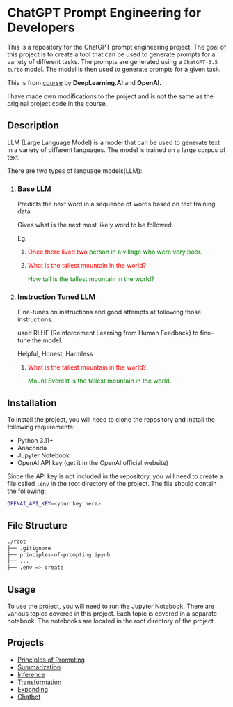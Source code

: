 # ChatGPT Prompt Engineering for Developers

This is a repository for the ChatGPT prompt engineering project. The goal of this project is to create a tool that can be used to generate prompts for a variety of different tasks. The prompts are generated using a `ChatGPT-3.5 turbo` model. The model is then used to generate prompts for a given task.

This is from [course](https://learn.deeplearning.ai/?_gl=1*ggepyo*_ga*MTk5MjU1NDY1NS4xNjgzMzg2OTM2*_ga_PZF1GBS1R1*MTY4NTQ3NzMzNi4zLjAuMTY4NTQ3NzM0Ny40OS4wLjA.) by **DeepLearning.AI** and **OpenAI.**

I have made own modifications to the project and is not the same as the original project code in the course.

## Description

LLM (Large Language Model) is a model that can be used to generate text in a variety of different languages. The model is trained on a large corpus of text.

There are two types of language models(LLM):

1. ### Base LLM

   Predicts the next word in a sequence of words based on text training data.

   Gives what is the next most likely word to be followed.

   Eg.

   1. <span style="color:red">Once there lived two</span> <span style="color:green">person in a village who were very poor.</span>

   2. <p style="color:red">What is the tallest mountain in the world?</p>
      <p style="color:green">How tall is the tallest mountain in the world?</p>

2. ### Instruction Tuned LLM

   Fine-tunes on instructions and good attempts at following those instructions.

   used RLHF (Reinforcement Learning from Human Feedback) to fine-tune the model.

   Helpful, Honest, Harmless

   1. <p style="color:red">What is the tallest mountain in the world?</p>
      <p style="color:green">Mount Everest is the tallest mountain in the world.</p>

## Installation

To install the project, you will need to clone the repository and install the following requirements:

- Python 3.11+
- Anaconda
- Jupyter Notebook
- OpenAI API key (get it in the OpenAI official website)

Since the API key is not included in the repository, you will need to create a file called `.env` in the root directory of the project. The file should contain the following:

```bash
OPENAI_API_KEY=<your key here>
```

## File Structure

```bash
./root
├── .gitignore
├── principles-of-prompting.ipynb
├── ...
├── .env => create
```

## Usage

To use the project, you will need to run the Jupyter Notebook. There are various topics covered in this project. Each topic is covered in a separate notebook. The notebooks are located in the root directory of the project.

## Projects

- [Principles of Prompting](./principles_of_prompting.ipynb)
- [Summarization](./summarization.ipynb)
- [Inference](./inference.ipynb)
- [Transformation](./transformation.ipynb)
- [Expanding](./expanding.ipynb)
- [Chatbot](./chatbot.ipynb)
